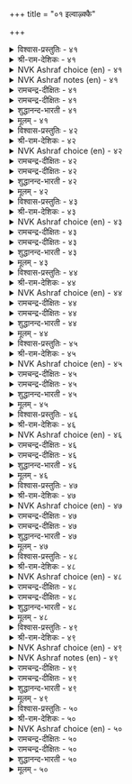 +++
title = "०१ इल्वाऴ्क्कै"

+++


<details><summary>विश्वास-प्रस्तुतिः - ४१</summary>

इल्वाऴ्वान् ऎन्बान् इयल्बुडैय मूवर्क्कुम्  
नल्लाट्रिन् निण्ड्र तुणै।      ४१
</details>

<details><summary>श्री-राम-देशिकः - ४१</summary>

त्रयाणामपि वर्णानां स्वधर्ममनुतिष्ठताम् ।  
गृहस्थो धर्मनिरतो नित्यं साह्यकरो मत्ः ॥ ४१॥
</details>

<details><summary>NVK Ashraf choice (en) - ४१</summary>

००४१
A householder is a steadfast friend
To the other three orders in their virtuous paths.
(P.S. Sundaram)
</details>

<details><summary>NVK Ashraf notes (en) - ४१</summary>

४१. The three orders possibly refer to these stages: Student, Elders and Renunciates
</details>

<details><summary>रामचन्द्र-दीक्षितः - ४१</summary>

41\. Kallāmai
</details>

<details><summary>रामचन्द्र-दीक्षितः - ४१</summary>

41\. ilvāḻvāṉ eṉpāṉ iyalpu uṭaiya mūvarkkum  
nallāṟṟiṉ niṉṟa tuṇai.

41\. The householder is the prop of the three orders of life in the conduct of their virtue.  
</details>

<details><summary>शुद्धानन्द-भारती - ४१</summary>

5\. இல்வாழ்க்கை - Married Life

1\. இல்வாழ்வான் என்பான் இயல்புடைய மூவர்க்கும்  
நல்லாற்றின் நின்ற துணை  
The ideal householder is he  
Who aids the natural orders there.         41  
</details>

<details><summary>मूलम् - ४१</summary>

इल्वाऴ्वान् ऎन्बान् इयल्बुडैय मूवर्क्कुम्  
नल्लाट्रिन् निण्ड्र तुणै।      ४१
</details>

<details><summary>विश्वास-प्रस्तुतिः - ४२</summary>

तुऱन्दार्क्कुम् तुव्वादवर्क्कुम् इऱन्दार्क्कुम्  
इल्वाऴ्वान् ऎन्बान् तुणै।      ४२
</details>

<details><summary>श्री-राम-देशिकः - ४२</summary>

यतीन् मृतान् दरिद्रांश्च निर्गतीन् अतिथीनपि ।  
गृहस्थोऽन्नादिदानेन स्वाश्रितानपि रक्षति ॥ ४२॥
</details>

<details><summary>NVK Ashraf choice (en) - ४२</summary>

००४२
The householder supports the needs of
Renunciates, ancestors and the poor.
(Satguru Subramuniyaswami)
</details>

<details><summary>रामचन्द्र-दीक्षितः - ४२</summary>

42\. Kēļvi
</details>

<details><summary>रामचन्द्र-दीक्षितः - ४२</summary>

42\. tuṟantārkkum, tuvvātavarkkum, iṟantārkkum,  
ilvāḻvāṉ eṉpāṉ tuṇai.

42\. The householder is the mainstay of the ascetics, the needy and the dead.  
</details>

<details><summary>शुद्धानन्द-भारती - ४२</summary>

2\. துறந்தார்க்கும் துவ்வா தவர்க்கும் இறந்தார்க்கும்  
இல்வாழ்வான் என்பான் துணை  
His help the monk and retired share,  
And celebrate students are his care.         42  
</details>

<details><summary>मूलम् - ४२</summary>

तुऱन्दार्क्कुम् तुव्वादवर्क्कुम् इऱन्दार्क्कुम्  
इल्वाऴ्वान् ऎन्बान् तुणै।      ४२
</details>

<details><summary>विश्वास-प्रस्तुतिः - ४३</summary>

तॆन्बुलत्तार् तॆय्वम् विरुन्दॊक्कल् तानॆण्ड्राङ्गु  
ऐम्बुलत्ताऱु ओम्बल् तलै।      ४३
</details>

<details><summary>श्री-राम-देशिकः - ४३</summary>

पितृदेवातिथीनां च बन्धूनामात्मनस्तथा ।  
सत्कृतिर्धर्ममागेण्ण गृहस्थस्य वरा मता ॥ ४३॥
</details>

<details><summary>NVK Ashraf choice (en) - ४३</summary>

००४३
A householder's main duty is to serve these five:
God, guests, kindred, ancestors and himself. *
(Satguru Subramuniyaswami)
</details>

<details><summary>रामचन्द्र-दीक्षितः - ४३</summary>

43\. Aŗivuḑaimai
</details>

<details><summary>रामचन्द्र-दीक्षितः - ४३</summary>

43\. teṉpulattār, teyvam, viruntu, okkal, tāṉ, eṉṟu āṅku  
aimpulattu āṟu ōmpal talai.

43\. It is the supreme virtue (of the householder) to fulfil his obligations to forefathers, gods, guests, relatives and himself.  
</details>

<details><summary>शुद्धानन्द-भारती - ४३</summary>

3\. தென்புலத்தார் தெய்வம் விருந்தொக்கல் தானென்றாங்கு  
ஐம்புலத்தாறு ஓம்பல் தலை  
By dutiful householder's aid  
God, manes, kin, self and guests are served.         43  
</details>

<details><summary>मूलम् - ४३</summary>

तॆन्बुलत्तार् तॆय्वम् विरुन्दॊक्कल् तानॆण्ड्राङ्गु  
ऐम्बुलत्ताऱु ओम्बल् तलै।      ४३
</details>

<details><summary>विश्वास-प्रस्तुतिः - ४४</summary>

पऴियञ्जिप् पात्तूण् उडैत्तायिन् वाऴ्क्कै  
वऴियॆञ्जल् ऎञ्ञाण्ड्रुम् इल्।      ४४
</details>

<details><summary>श्री-राम-देशिकः - ४४</summary>

अपवादभयाद्वित्तं सम्पाद्य सकलैः सह ।  
भुञ्जानस्य गृहस्थास्य निर्दुष्टं जीवनं भवेत् ॥ ४४॥
</details>

<details><summary>NVK Ashraf choice (en) - ४४</summary>

००४४
His life and lineage will never end
who shuns blame and shares his food.
(N.V.K. Ashraf), (P.S. Sundaram)
</details>

<details><summary>रामचन्द्र-दीक्षितः - ४४</summary>

44\. Kuŗŗam Kaţital
</details>

<details><summary>रामचन्द्र-दीक्षितः - ४४</summary>

44\. paḻi añcip pāttu ūṇ uṭaittāyiṉ, vāḻkkai  
vaḻi eñcal, eññāṉṟum, il.

44\. If one were to live in fear of infamy and partake of the remains of food (offered) one’s line would never perish.  
</details>

<details><summary>शुद्धानन्द-भारती - ४४</summary>

4\. பழியஞ்சிப் பாத்தூண் உடைத்தாயின் வாழ்க்கை  
வழியெஞ்சல் எஞ்ஞான்றும் இல்  
Sin he shuns and food he shares  
His home is bright and brighter fares.         44  
</details>

<details><summary>मूलम् - ४४</summary>

पऴियञ्जिप् पात्तूण् उडैत्तायिन् वाऴ्क्कै  
वऴियॆञ्जल् ऎञ्ञाण्ड्रुम् इल्।      ४४
</details>

<details><summary>विश्वास-प्रस्तुतिः - ४५</summary>

अन्बुम् अऱनुम् उडैत्तायिन् इल्वाऴ्क्कै  
पण्बुम् पयनुम् अदु।      ४५
</details>

<details><summary>श्री-राम-देशिकः - ४५</summary>

गार्हस्थ्यजीवनं यत् स्यात् स्नेहधर्मसमन्वितम् ।  
तदेव सार्थकं लोके तद्धि गार्हस्थ्यमुच्यते ॥ ४५॥
</details>

<details><summary>NVK Ashraf choice (en) - ४५</summary>

००४५
Family life actuated by love and virtue,
Endows it with character and happiness
(S.M. Diaz)
</details>

<details><summary>रामचन्द्र-दीक्षितः - ४५</summary>

45\. Periyārait Tuņaikkõṭal
</details>

<details><summary>रामचन्द्र-दीक्षितः - ४५</summary>

45\. aṉpum aṟaṉum uṭaittuāyiṉ, ilvāḻkkai  
paṇpum payaṉum atu.

45\. The life of householder marked by love and rectitude is itself virtue and its fruit.  
</details>

<details><summary>शुद्धानन्द-भारती - ४५</summary>

5\. அன்பும் அறனும் உடைத்தாயின் இல்வாழ்க்கை  
பண்பும் பயனும் அது  
In grace and gain the home excels,  
Where love with virtue sweetly dwells.         45  
</details>

<details><summary>मूलम् - ४५</summary>

अन्बुम् अऱनुम् उडैत्तायिन् इल्वाऴ्क्कै  
पण्बुम् पयनुम् अदु।      ४५
</details>

<details><summary>विश्वास-प्रस्तुतिः - ४६</summary>

अऱत्ताट्रिन् इल्वाऴ्क्कै आट्रिन् पुऱत्ताट्रिल्  
पोऒय्प् पॆऱुव तॆवन्?      ४६
</details>

<details><summary>श्री-राम-देशिकः - ४६</summary>

गार्हस्थ्यजीवनं येन धम्यें मागें प्रवर्त्येते ।  
किं वा प्रयोजनं तस्य वानप्रस्थादिना पथा ॥ ४६॥
</details>

<details><summary>NVK Ashraf choice (en) - ४६</summary>

००४६
What gains are there in other paths
When one leads the virtuous path of householder?
(N.V.K. Ashraf)
</details>

<details><summary>रामचन्द्र-दीक्षितः - ४६</summary>

46\. Śiŗŗinañ cērāmai
</details>

<details><summary>रामचन्द्र-दीक्षितः - ४६</summary>

46\. aṟattu āṟṟiṉ ilvāḻkkai āṟṟiṉ, puṟattu āṟṟil  
pōoyp peṟuvatu evaṉ?.

46\. Is there any gain greater in resorting to other orders of life than by pursuing the right path of the householder?  
</details>

<details><summary>शुद्धानन्द-भारती - ४६</summary>

6\. அறத்தாற்றின் இல்வாழ்க்கை யாற்றின் புறத்தாற்றிற்  
போஒய்ப் பெறுவது எவன்.  
Who turns from righteous family  
To be a monk, what profits he?         46  
</details>

<details><summary>मूलम् - ४६</summary>

अऱत्ताट्रिन् इल्वाऴ्क्कै आट्रिन् पुऱत्ताट्रिल्  
पोऒय्प् पॆऱुव तॆवन्?      ४६
</details>

<details><summary>विश्वास-प्रस्तुतिः - ४७</summary>

इयल्बिनान् इल्वाऴ्क्कै वाऴ्बवन् ऎन्बान्  
मुयल्वारुळ् ऎल्लाम् तलै।      ४७
</details>

<details><summary>श्री-राम-देशिकः - ४७</summary>

धर्मेण वर्त्मना यस्तु गार्हस्थ्यमुपसेवते ।  
मार्गन्तरोपजीविभ्यः स प्रशस्तो निगद्यते ॥ ४७॥
</details>

<details><summary>NVK Ashraf choice (en) - ४७</summary>

००४७
Foremost among those who strive for release,
Are the householders leading a righteous life. *
(Satguru Subramuniyaswami)
</details>

<details><summary>रामचन्द्र-दीक्षितः - ४७</summary>

47\. Terindu Śeyal Vakai
</details>

<details><summary>रामचन्द्र-दीक्षितः - ४७</summary>

47\. iyalpiṉāṉ ilvāḻkkai vāḻpavaṉ eṉpāṉ  
muyalvāruḷ ellām talai.

47\. The life of the householder is far greater than that of one in the path of renunciation.  
</details>

<details><summary>शुद्धानन्द-भारती - ४७</summary>

7\. இயல்பினான் இல்வாழ்க்கை வாழ்பவன் என்பான்  
முயல்வாருள் எல்லாம் தலை  
Of all who strive for bliss, the great  
Is he who leads the married state.         47  
</details>

<details><summary>मूलम् - ४७</summary>

इयल्बिनान् इल्वाऴ्क्कै वाऴ्बवन् ऎन्बान्  
मुयल्वारुळ् ऎल्लाम् तलै।      ४७
</details>

<details><summary>विश्वास-प्रस्तुतिः - ४८</summary>

आट्रिन् ऒऴुक् कि अऱनिऴुक्का इल्वाऴ् क्कै  
नोऱ्पारिन् नोन्मै उडैत्तु।      ४८
</details>

<details><summary>श्री-राम-देशिकः - ४८</summary>

कारयित्वा परैर्धर्मे धर्ममार्गाबलम्बिनः ।  
जीवनं च गृगस्थस्य श्लाघ्यते यतिजीवनात् ॥ ४८॥
</details>

<details><summary>NVK Ashraf choice (en) - ४८</summary>

००४८
A virtuous householder endures
More than the penance of the penance doer. *
(S.M. Diaz), (W.H. Drew and J. Lazarus)
</details>

<details><summary>रामचन्द्र-दीक्षितः - ४८</summary>

48\. Valiyaŗital
</details>

<details><summary>रामचन्द्र-दीक्षितः - ४८</summary>

48\. āṟṟiṉ oḻukki, aṟaṉ iḻukkā ilvāḻkkai  
nōṟpāriṉ nōṉmai uṭaittu.

48\. The householder who keeps others in the right path and himself does not deviate from his, does greater penance than the anchorite.  
</details>

<details><summary>शुद्धानन्द-भारती - ४८</summary>

8\. ஆற்றின் ஒழுக்கி அறனிழுக்கா இல்வாழ்க்கை  
நோற்பாரின் நோன்மை உடைத்து  
Straight in virtue, right in living  
Make men brighter than monks praying.         48  
</details>

<details><summary>मूलम् - ४८</summary>

आट्रिन् ऒऴुक् कि अऱनिऴुक्का इल्वाऴ् क्कै  
नोऱ्पारिन् नोन्मै उडैत्तु।      ४८
</details>

<details><summary>विश्वास-प्रस्तुतिः - ४९</summary>

अऱन् ऎनप् पट्टदे इल्वाऴ्क्कै अह्दुम्  
पिऱन्बऴिप्प तिल्लायिन् नण्ड्रु।      ४९
</details>

<details><summary>श्री-राम-देशिकः - ४९</summary>

स एव धर्मशब्दार्थो यद्धि गार्हस्थ्यजीवनम् ।  
गृहस्थधर्म एवात्र धर्मशब्देन कथ्यते ॥ ४९॥
</details>

<details><summary>NVK Ashraf choice (en) - ४९</summary>

००४९
Domestic life is proclaimed virtuous
And it is praiseworthy if free from blame. *
(K. Krishnaswamy & Vijaya Ramkumar)
</details>

<details><summary>NVK Ashraf notes (en) - ४९</summary>

४९. There are two different renderings of this couplet. The word "अह्दुम्" is taken to mean "especially or that too" and also as "the other one also". The other one is obviously a reference to monastic or ascetic life. (Satguru Subramuniyaswami), ( Shuddhananda Bharatiar), (G.U. Pope) and (W.H. Drew and J. Lazarus) have followed the latter interpretation. (P.S. Sundaram), (K. Kannan), (K. Krishnaswamy & Vijaya Ramkumar), (J. Narayanaswamy), (V.V.S. Aiyar), (K. Krishnaswamy & Vijaya Ramkumar) and (K.R. Srinivasa Iyengar) have translated the couplet the other way. (Satguru Subramuniyaswami) has translated as: "Domestic life is called virtue, but the other one is also good if lived beyond blame". *  
</details>

<details><summary>रामचन्द्र-दीक्षितः - ४९</summary>

49\. Kālam Aŗital
</details>

<details><summary>रामचन्द्र-दीक्षितः - ४९</summary>

49\. aṟaṉ eṉappaṭṭatē ilvāḻkkai; aḵtum  
piṟaṉ paḻippatu il āyiṉ naṉṟu.

49\. What is Dharma but the life of the householder? There is no greater life if it is free from reproach.  
</details>

<details><summary>शुद्धानन्द-भारती - ४९</summary>

9\. அறனெனப் பட்டதே இல்வாழ்க்கை அஃதும்  
பிறன்பழிப்பது இல்லாயின் நன்று  
Home-life and virtue, are the same;  
Which spotless monkhood too can claim.         49  
</details>

<details><summary>मूलम् - ४९</summary>

अऱन् ऎनप् पट्टदे इल्वाऴ्क्कै अह्दुम्  
पिऱन्बऴिप्प तिल्लायिन् नण्ड्रु।      ४९
</details>

<details><summary>विश्वास-प्रस्तुतिः - ५०</summary>

वैयत्तुळ् वाऴ्वाङ्गु वाऴ्बवन् वान्उनऱ्युम्  
तॆय्वत्तुळ् वैक्कप् पडुम्।      ५०
</details>

<details><summary>श्री-राम-देशिकः - ५०</summary>

धर्ममार्गमनुल्लङ्घय गृहस्थो यदि जीवति ।  
देववत्पूजितः सोऽत्र देवलोकं ततो व्रजेत् ॥ ५०॥
</details>

<details><summary>NVK Ashraf choice (en) - ५०</summary>

००५०
He who lives his life in this world as he should,
Ranks with the gods in the heaven.
(C. Rajagopalachari)
</details>

<details><summary>रामचन्द्र-दीक्षितः - ५०</summary>

50\. vaiyattuḷ vāḻvāṅku vāḻpavaṉ vāṉ uṟaiyum  
teyvattuḷ vaikkappaṭum.

50\. He who lives the true life of the householder on earth becomes one among the gods in Heaven.
</details>

<details><summary>रामचन्द्र-दीक्षितः - ५०</summary>

50\. vaiyattuḷ vāḻvāṅku vāḻpavaṉ vāṉ uṟaiyum  
teyvattuḷ vaikkappaṭum.

50\. He who lives the true life of the householder on earth becomes one among the gods in Heaven.

</details>

<details><summary>शुद्धानन्द-भारती - ५०</summary>

10\. வையத்துள் வாழ்வாங்கு வாழ்பவன் வானுறையும்  
தெய்வத்துள் வைக்கப் படும்  
He is a man of divine worth  
Who lives in ideal home on earth.         50  
</details>

<details><summary>मूलम् - ५०</summary>

वैयत्तुळ् वाऴ्वाङ्गु वाऴ्बवन् वान्उनऱ्युम्  
तॆय्वत्तुळ् वैक्कप् पडुम्।      ५०
</details>
